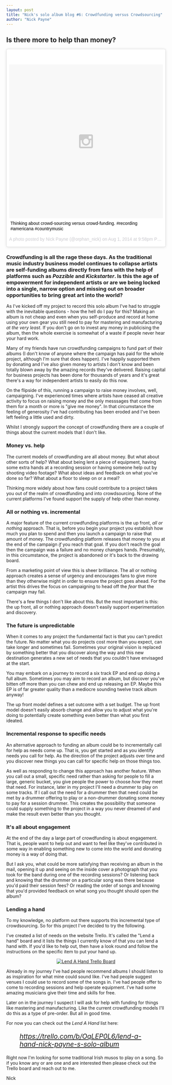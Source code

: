 ```yaml
---
layout: post
title: "Nick's solo album blog #6: Crowdfunding versus Crowdsourcing"
author: "Nick Payne"
---
```

## Is there more to help than money?

<div style="margin-bottom: 1em;">
	<blockquote class="instagram-media" data-instgrm-captioned data-instgrm-version="4" style=" background:#FFF; border:0; border-radius:3px; box-shadow:0 0 1px 0 rgba(0,0,0,0.5),0 1px 10px 0 rgba(0,0,0,0.15); margin: 1px; max-width:658px; padding:0; width:99.375%; width:-webkit-calc(100% - 2px); width:calc(100% - 2px);"><div style="padding:8px;"> <div style=" background:#F8F8F8; line-height:0; margin-top:40px; padding:50% 0; text-align:center; width:100%;"> <div style=" background:url(data:image/png;base64,iVBORw0KGgoAAAANSUhEUgAAACwAAAAsCAMAAAApWqozAAAAGFBMVEUiIiI9PT0eHh4gIB4hIBkcHBwcHBwcHBydr+JQAAAACHRSTlMABA4YHyQsM5jtaMwAAADfSURBVDjL7ZVBEgMhCAQBAf//42xcNbpAqakcM0ftUmFAAIBE81IqBJdS3lS6zs3bIpB9WED3YYXFPmHRfT8sgyrCP1x8uEUxLMzNWElFOYCV6mHWWwMzdPEKHlhLw7NWJqkHc4uIZphavDzA2JPzUDsBZziNae2S6owH8xPmX8G7zzgKEOPUoYHvGz1TBCxMkd3kwNVbU0gKHkx+iZILf77IofhrY1nYFnB/lQPb79drWOyJVa/DAvg9B/rLB4cC+Nqgdz/TvBbBnr6GBReqn/nRmDgaQEej7WhonozjF+Y2I/fZou/qAAAAAElFTkSuQmCC); display:block; height:44px; margin:0 auto -44px; position:relative; top:-22px; width:44px;"></div></div> <p style=" margin:8px 0 0 0; padding:0 4px;"> <a href="https://instagram.com/p/rLu9N_NoCE/" style=" color:#000; font-family:Arial,sans-serif; font-size:14px; font-style:normal; font-weight:normal; line-height:17px; text-decoration:none; word-wrap:break-word;" target="_top">Thinking about crowd-sourcing versus crowd-funding. #recording #americana #countrymusic</a></p> <p style=" color:#c9c8cd; font-family:Arial,sans-serif; font-size:14px; line-height:17px; margin-bottom:0; margin-top:8px; overflow:hidden; padding:8px 0 7px; text-align:center; text-overflow:ellipsis; white-space:nowrap;">A photo posted by Nick Payne (@orphan_nick) on <time style=" font-family:Arial,sans-serif; font-size:14px; line-height:17px;" datetime="2014-08-02T04:58:56+00:00">Aug 1, 2014 at 9:58pm PDT</time></p></div></blockquote>
	<script async defer src="//platform.instagram.com/en_US/embeds.js"></script>
</div>

<h3 id="crowdfunding-is-all-the-rage-these-days-as-the-traditional-music-industry-business-model-continues-to-collapse-artists-are-self-funding-albums-directly-from-fans-with-the-help-of-platforms-such-as-pozzible-and-kickstarter-is-this-the-age-of-empowerment-for-independent-artists-or-are-we-being-locked-into-a-single-narrow-option-and-missing-out-on-broader-opportunities-to-bring-great-art-into-the-world-">Crowdfunding is all the rage these days. As the traditional music industry business model continues to collapse artists are self-funding albums directly from fans with the help of platforms such as <em>Pozzible</em> and <em>Kickstarter</em>. Is this the age of empowerment for independent artists or are we being locked into a single, narrow option and missing out on broader opportunities to bring great art into the world?</h3>
<p>As I've kicked off my project to record this solo album I've had to struggle with the inevitable questions - how the hell do I pay for this? Making an album is not cheap and even when you self-produce and record at home using your own gear you still need to pay for mastering and manufacturing <em>at the very least</em>. If you don't go on to invest any money in publicising the album, then the whole exercise is somewhat of a waste if people never hear your hard work.</p>
<p>Many of my friends have run crowdfunding campaigns to fund part of their albums (I don't know of anyone where the campaign has paid for the whole project, although I'm sure that does happen). I've happily supported them by donating and I've also given money to artists I don't know and been totally blown away by the amazing records they've delivered. Raising capital for business projects has been done for thousands of years and it's great there's a way for independent artists to easily do this now.</p>
<p>On the flipside of this, running a campaign to raise money involves, well, campaigning. I've experienced times where artists have ceased all creative activity to focus on raising money and the only messsages that come from them for a month or more is "give me money". In that circumstance the feeling of generosity I've had contributing has been eroded and I've been left feeling a little used and dirty.</p>
<p>Whilst I strongly support the concept of crowdfunding there are a couple of things about the current models that I don't like.</p>
<h3 id="money-vs-help">Money vs. help</h3>
<p>The current models of crowdfunding are all about money. But what about other sorts of help? What about being lent a piece of equipment, having some extra hands at a recording session or having someone help out by shooting video footage? What about ideas and feedback on what you've done so far? What about a floor to sleep on or a meal?</p>
<p>Thinking more widely about how fans could contribute to a project takes you out of the realm of crowdfunding and into crowdsourcing. None of the current platforms I've found support the supply of help other than money.</p>
<h3 id="all-or-nothing-vs-incremental">All or nothing vs. incremental</h3>
<p>A major feature of the current crowdfunding platforms is the up front, <em>all or nothing</em> approach. That is, before you begin your project you establish how much you plan to spend and then you launch a campaign to raise that amount of money. The crowdfunding platform releases that money to you at the end of the campaign <em>if</em> you reach that goal. If you don't reach the goal then the campaign was a failure and no money changes hands. Presumably, in this circumstance, the project is abandoned or it's back to the drawing board.</p>
<p>From a marketing point of view this is sheer brilliance. The all or nothing approach creates a sense of urgency and encourages fans to give more than they otherwise might in order to ensure the project goes ahead. For the artist this drives the focus on campaigning to head off the <em>fear</em> that the campaign may fail.</p>
<p>There's a few things I don't like about this. But the most important is this: the up front, all or nothing approach doesn't easily support experimentation and discovery.</p>
<h3 id="the-future-is-unpredictable">The future is unpredictable</h3>
<p>When it comes to any project the fundamental fact is that you can't predict the future. No matter what you do projects cost more than you expect, can take longer and sometimes fail. Sometimes your original vision is replaced by something better that you discover along the way and this new destination generates a new set of needs that you couldn't have envisaged at the start.</p>
<p>You may embark on a journey to record a six track EP and end up doing a full album. Sometimes you may aim to record an album, but discover you've bitten off more than you can chew and end up releasing an EP. Maybe this EP is of far greater quality than a mediocre sounding twelve track album anyway!</p>
<p>The up front model defines a set outcome with a set budget. The up front model doesn't easily absorb change and allow you to adjust what you're doing to potentially create something even better than what you first ideated.</p>
<h3 id="incremental-response-to-specific-needs">Incremental response to specific needs</h3>
<p>An alternative approach to funding an album could be to incrementally call for help as needs come up. That is, you get started and as you identify needs you call for help. As the direction of the project adjusts over time and you discover new things you can call for specific help on those things too.</p>
<p>As well as responding to change this approach has another feature. When you call out a small, specific need rather than asking for people to fill a large, generic bucket, you give people the power to choose <em>how</em> they meet that need. For instance, later in my project I'll need a drummer to play on some tracks. If I call out the need for a drummer then that need could be met by a drummer offering to play or a non-drummer donating some money to pay for a session drummer. This creates the possibility that someone could supply something to the project in a way you never dreamed of and make the result even better than you thought.</p>
<h3 id="it-s-all-about-engagement">It's all about engagement</h3>
<p>At the end of the day a large part of crowdfunding is about engagement. That is, people want to help out and want to feel like they've contributed in some way in enabling something new to come into the world and donating money is a way of doing that.</p>
<p>But I ask you, what could be more satisfying than receiving an album in the mail, opening it up and seeing on the inside cover a photograph that you took for the band during one of the recording sessions? Or listening back and knowing that the drummer on a particular song was there because you'd paid their session fees? Or reading the order of songs and knowing that you'd provided feedback on what song you thought should open the album?</p>
<h3 id="lending-a-hand">Lending a hand</h3>
<p>To my knowledge, no platform out there supports this incremental type of crowdsourcing. So for this project I've decided to try the following.</p>
<p>I've created a list of needs on the website Trello. It's called the "Lend a hand" board and it lists the things I currently know of that you can lend a hand with. If you'd like to help out, then have a look round and follow the instructions on the specific item to put your hand up.</p>
<p style="text-align: center;"><a href="https://trello.com/b/OqLEP0L6/lend-a-hand-nick-payne-s-solo-album" target="_blank"><img src="{{ site.baseurl }}/images/2014/8/lend-a-hand.png" alt="Lend A Hand Trello Board" /></a></p>
<p>Already in my journey I've had people recommend albums I should listen to as inspiration for what mine could sound like. I've had people suggest venues I could use to record some of the songs in. I've had people offer to come to recording sessions and help operate equipment. I've had some amazing musicians give their time and skills for free.</p>
<p>Later on in the journey I suspect I will ask for help with funding for things like mastering and manufacturing. Like the current crowdfunding models I'll do this as a type of pre-order. But all in good time.</p>
<p>For now you can check out the <em>Lend A Hand</em> list here:</p>
<p style="font-size: 1.5em; font-style: italic; margin-left: 2em; margin-right: 2em;"><a href="https://trello.com/b/OqLEP0L6/lend-a-hand-nick-payne-s-solo-album">https://trello.com/b/OqLEP0L6/lend-a-hand-nick-payne-s-solo-album</a></p>
<p>Right now I'm looking for some traditional Irish musos to play on a song. So if you know any or are one and are interested then please check out the Trello board and reach out to me.</p>
<p>Nick</p>
